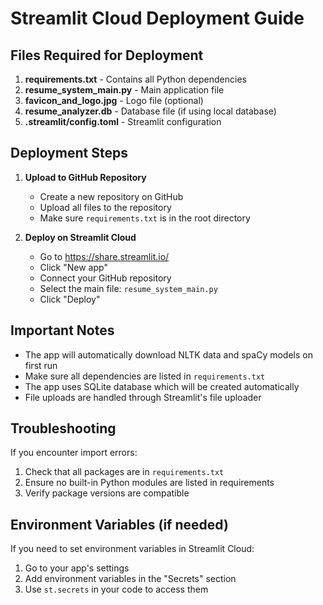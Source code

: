# Streamlit Cloud Deployment Guide

## Files Required for Deployment

1. **requirements.txt** - Contains all Python dependencies
2. **resume_system_main.py** - Main application file
3. **favicon_and_logo.jpg** - Logo file (optional)
4. **resume_analyzer.db** - Database file (if using local database)
5. **.streamlit/config.toml** - Streamlit configuration

## Deployment Steps

1. **Upload to GitHub Repository**
   - Create a new repository on GitHub
   - Upload all files to the repository
   - Make sure `requirements.txt` is in the root directory

2. **Deploy on Streamlit Cloud**
   - Go to https://share.streamlit.io/
   - Click "New app"
   - Connect your GitHub repository
   - Select the main file: `resume_system_main.py`
   - Click "Deploy"

## Important Notes

- The app will automatically download NLTK data and spaCy models on first run
- Make sure all dependencies are listed in `requirements.txt`
- The app uses SQLite database which will be created automatically
- File uploads are handled through Streamlit's file uploader

## Troubleshooting

If you encounter import errors:
1. Check that all packages are in `requirements.txt`
2. Ensure no built-in Python modules are listed in requirements
3. Verify package versions are compatible

## Environment Variables (if needed)

If you need to set environment variables in Streamlit Cloud:
1. Go to your app's settings
2. Add environment variables in the "Secrets" section
3. Use `st.secrets` in your code to access them
